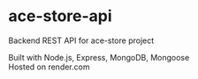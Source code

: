 # ace-store-api
Backend REST API for ace-store project

Built with Node.js, Express, MongoDB, Mongoose  
Hosted on render.com
